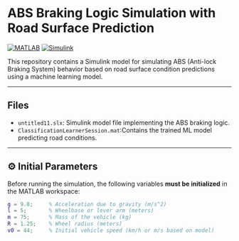 # ABS Braking Logic Simulation with Road Surface Prediction

[![MATLAB](https://img.shields.io/badge/MATLAB-R2024a-blue.svg)](https://www.mathworks.com/products/matlab.html)
[![Simulink](https://img.shields.io/badge/Simulink-Model-orange.svg)](https://www.mathworks.com/products/simulink.html)

This repository contains a Simulink model for simulating ABS (Anti-lock Braking System) behavior based on road surface condition predictions using a machine learning model.

---

##  Files

- `untitled11.slx`: Simulink model file implementing the ABS braking logic.
- `ClassificationLearnerSession.mat`:Contains the trained ML model predicting road conditions.

---


## ⚙ Initial Parameters

Before running the simulation, the following variables **must be initialized** in the MATLAB workspace:



```matlab
g = 9.8;     % Acceleration due to gravity (m/s^2)
l = 5;       % Wheelbase or lever arm (meters)
m = 75;      % Mass of the vehicle (kg)
R = 1.25;    % Wheel radius (meters)
v0 = 44;     % Initial vehicle speed (km/h or m/s based on model)

